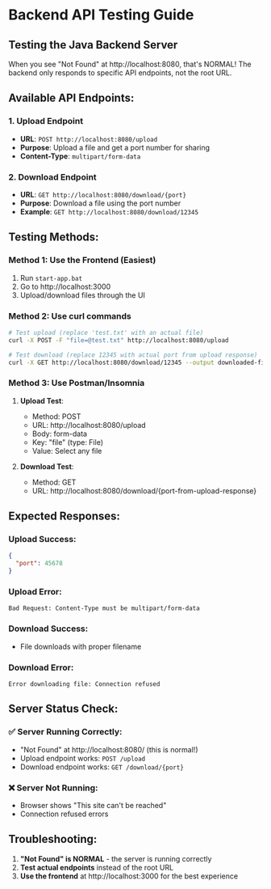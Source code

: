 # Backend API Testing Guide

## Testing the Java Backend Server

When you see "Not Found" at http://localhost:8080, that's NORMAL! 
The backend only responds to specific API endpoints, not the root URL.

## Available API Endpoints:

### 1. Upload Endpoint
- **URL**: `POST http://localhost:8080/upload`
- **Purpose**: Upload a file and get a port number for sharing
- **Content-Type**: `multipart/form-data`

### 2. Download Endpoint  
- **URL**: `GET http://localhost:8080/download/{port}`
- **Purpose**: Download a file using the port number
- **Example**: `GET http://localhost:8080/download/12345`

## Testing Methods:

### Method 1: Use the Frontend (Easiest)
1. Run `start-app.bat`
2. Go to http://localhost:3000
3. Upload/download files through the UI

### Method 2: Use curl commands
```bash
# Test upload (replace 'test.txt' with an actual file)
curl -X POST -F "file=@test.txt" http://localhost:8080/upload

# Test download (replace 12345 with actual port from upload response)
curl -X GET http://localhost:8080/download/12345 --output downloaded-file
```

### Method 3: Use Postman/Insomnia
1. **Upload Test**:
   - Method: POST
   - URL: http://localhost:8080/upload
   - Body: form-data
   - Key: "file" (type: File)
   - Value: Select any file

2. **Download Test**:
   - Method: GET  
   - URL: http://localhost:8080/download/{port-from-upload-response}

## Expected Responses:

### Upload Success:
```json
{
  "port": 45678
}
```

### Upload Error:
```
Bad Request: Content-Type must be multipart/form-data
```

### Download Success:
- File downloads with proper filename

### Download Error:
```
Error downloading file: Connection refused
```

## Server Status Check:

### ✅ Server Running Correctly:
- "Not Found" at http://localhost:8080/ (this is normal!)
- Upload endpoint works: `POST /upload`
- Download endpoint works: `GET /download/{port}`

### ❌ Server Not Running:
- Browser shows "This site can't be reached"
- Connection refused errors

## Troubleshooting:

1. **"Not Found" is NORMAL** - the server is running correctly
2. **Test actual endpoints** instead of the root URL
3. **Use the frontend** at http://localhost:3000 for the best experience
